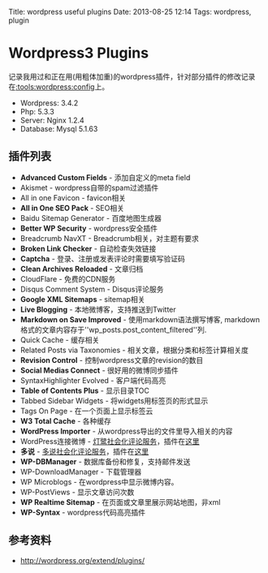 Title: wordpress useful plugins
Date: 2013-08-25 12:14
Tags: wordpress, plugin

# Wordpress3 Plugins

记录我用过和正在用(用粗体加重)的wordpress插件，针对部分插件的修改记录在[:tools:wordpress:config](/tools/wordpress/config)上。

*  Wordpress: 3.4.2
*  Php: 5.3.3
*  Server: Nginx 1.2.4
*  Database: Mysql 5.1.63

## 插件列表

*  **Advanced Custom Fields** - 添加自定义的meta field  
*  Akismet - wordpress自带的spam过滤插件
*  All in one Favicon - favicon相关
*  **All in One SEO Pack** - SEO相关
*  Baidu Sitemap Generator - 百度地图生成器
*  **Better WP Security** - wordpress安全插件
*  Breadcrumb NavXT - Breadcrumb相关，对主题有要求
*  **Broken Link Checker** - 自动检查失效链接
*  **Captcha** - 登录、注册或发表评论时需要填写验证码
*  **Clean Archives Reloaded** - 文章归档
*  CloudFlare - 免费的CDN服务
*  Disqus Comment System - Disqus评论服务  
*  **Google XML Sitemaps** - sitemap相关
*  **Live Blogging** - 本地微博客，支持推送到Twitter
*  **Markdown on Save Improved** - 使用markdown语法撰写博客, markdown格式的文章内容存于''wp_posts.post_content_filtered''列.
*  Quick Cache - 缓存相关
*  Related Posts via Taxonomies - 相关文章，根据分类和标签计算相关度
*  **Revision Control** - 控制wordpress文章的revision的数目
*  **Social Medias Connect** - 很好用的微博同步插件
*  SyntaxHighlighter Evolved - 客户端代码高亮
*  **Table of Contents Plus** - 显示目录TOC
*  Tabbed Sidebar Widgets - 将widgets用标签页的形式显示
*  Tags On Page - 在一个页面上显示标签云
*  **W3 Total Cache** - 各种缓存
*  **WordPress Importer** - 从wordpress导出的文件里导入相关的内容
*  WordPress连接微博 - [灯鹭社会化评论服务](http://www.denglu.cc)，插件在[这里](http://wordpress.org/extend/plugins/wp-connect/)
*  **多说** - [多说社会化评论服务](http://duoshuo.com/)，插件在[这里](http://wordpress.org/extend/plugins/duoshuo/)
*  **WP-DBManager** - 数据库备份和修复，支持邮件发送
*  WP-DownloadManager - 下载管理器
*  WP Microblogs - 在wordpress中显示微博内容。 
*  WP-PostViews - 显示文章访问次数
*  **WP Realtime Sitemap** - 在页面或文章里展示网站地图，非xml  
*  **WP-Syntax** - wordpress代码高亮插件

## 参考资料

*  http://wordpress.org/extend/plugins/

